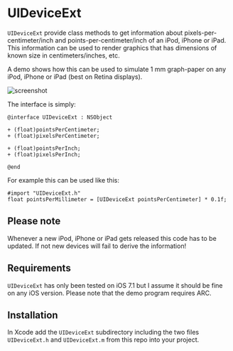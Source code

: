 # UIDeviceExt
`UIDeviceExt` provide class methods to get information about pixels-per-centimeter/inch and points-per-centimeter/inch of an iPod, iPhone or iPad. This information can be used to render graphics that has dimensions of known size in centimeters/inches, etc.

A demo shows how this can be used to simulate 1 mm graph-paper on any iPod, iPhone or iPad (best on Retina displays).

![screenshot](https://github.com/marchv/UIDeviceExt/blob/master/screenshot.png?raw=true)

The interface is simply:

    @interface UIDeviceExt : NSObject

    + (float)pointsPerCentimeter;
    + (float)pixelsPerCentimeter;

    + (float)pointsPerInch;
    + (float)pixelsPerInch;

    @end

For example this can be used like this:

    #import "UIDeviceExt.h"
    float pointsPerMillimeter = [UIDeviceExt pointsPerCentimeter] * 0.1f;

## Please note
Whenever a new iPod, iPhone or iPad gets released this code has to be updated. If not new devices will fail to derive the information!

## Requirements
`UIDeviceExt` has only been tested on iOS 7.1 but I assume it should be fine on any iOS version. Please note that the demo program requires ARC.

## Installation
In Xcode add the `UIDeviceExt` subdirectory including the two files `UIDeviceExt.h` and `UIDeviceExt.m` from this repo into your project.
